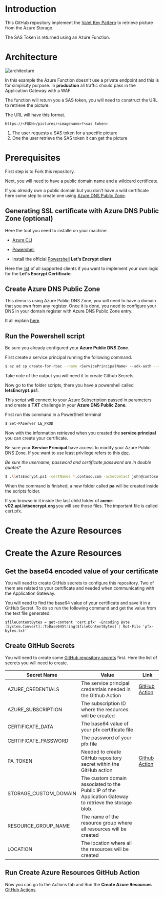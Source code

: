 # Introduction

This GitHub repository implement the [Valet Key Pattern](https://learn.microsoft.com/en-us/azure/architecture/patterns/valet-key) to retrieve picture from the Azure Storage.

The SAS Token is returned using an Azure Function.

# Architecture


![architecture](https://raw.githubusercontent.com/hugogirard/valetKeyPattern/refactoring/diagram/architecture.drawio.png)

In this example the Azure Function doesn't use a private endpoint and this is for simplicity purpose.  In **production** all traffic should pass in the Application Gateway with a WAF.

The function will return you a SAS token, you will need to construct the URL to retrieve the picture.

The URL will have this format.

```
https://<FQDN>/pictures/<imagename>?<sas token>
```

1. The user requests a SAS token for a specific picture
2. One the user retrieve the SAS token it can get the picture 

# Prerequisites

First step is to Fork this repository.

Next, you will need to have a public domain name and a wildcard certificate. 

If you already own a public domain but you don't have a wild certificate here some step to create one using [Azure DNS Public Zone](https://docs.microsoft.com/en-us/azure/dns/dns-getstarted-portal).

## Generating SSL certificate with Azure DNS Public Zone (optional)

Here the tool you need to installe on your machine.

- [Azure CLI](https://docs.microsoft.com/en-us/cli/azure/install-azure-cli)

- [Powershell](https://docs.microsoft.com/en-us/powershell/scripting/install/installing-powershell?view=powershell-7.1)

- Install the official [Powershell](https://github.com/rmbolger/Posh-ACME) **Let's Encrypt client**

Here the [list](https://letsencrypt.org/docs/client-options/) of all supported clients if you want to implement your own logic for the **Let's Encrypt Certificate**.


## Create Azure DNS Public Zone

This demo is using Azure Public DNS Zone, you will need to have a domain that you own from any register.  Once it is done, you need to configure your DNS in your domain register with Azure DNS Public Zone entry.

It all explain [here](https://docs.microsoft.com/en-us/azure/dns/dns-getstarted-portal).


## Run the Powershell script

Be sure you already configured your **Azure Public DNS Zone**.

First create a service principal running the following command.

```Bash
$ az ad sp create-for-rbac --name <ServicePrincipalName> --sdk-auth --role contributor --scope '/subscriptions/{subscriptionId}'
```

Take note of the output you will need it to create Github Secrets.

Now go to the folder scripts, there you have a powershell called **letsEncrypt.ps1**.

This script will connect to your Azure Subscription passed in parameters and create a **TXT** challenge in your **Azure DNS Public Zone**.  

First run this command in a PowerShell terminal

```bash
$ Set-PAServer LE_PROD
```

Now with the information retrieved when you created the **service principal** you can create your certificate.

Be sure your **Service Principal** have access to modify your Azure Public DNS Zone.  If you want to use least privilege refers to this [doc](https://github.com/rmbolger/Posh-ACME/blob/main/Posh-ACME/Plugins/Azure-Readme.md#create-a-custom-role).

*Be sure the username, password and certificate password are in double quotes**

```Bash
$ .\letsEncrypt.ps1 -certNames *.contoso.com -acmeContact john@contoso.com -aZSubscriptionId <subId> -aZTenantId <tenantId> -aZAppUsername "<sp_clientId>" -aZAppPassword "<sp_password>" -pfxPassword "<pfxPassword>"
```

When the command is finished, a new folder called **pa** will be created inside the scripts folder.

If you browse in it inside the last child folder of **acme-v02.api.letsencrypt.org** you will see those files. The important file is called cert.pfx.

# Create the Azure Resources

# Create the Azure Resources

## Get the base64 encoded value of your certificate

You will need to create GitHub secrets to configure this repository.  Two of them are related to your certificate and needed when communicating with the Application Gateway.

You will need to find the base64 value of your certificate and save it in a GitHub Secret.  To do so run the following command and get the value from the text file generated.

```
$fileContentBytes = get-content 'cert.pfx' -Encoding Byte
[System.Convert]::ToBase64String($fileContentBytes) | Out-File 'pfx-bytes.txt'
```

## Create GitHub Secrets

You will need to create some [GitHub repository secrets](https://docs.github.com/en/codespaces/managing-codespaces-for-your-organization/managing-encrypted-secrets-for-your-repository-and-organization-for-codespaces#adding-secrets-for-a-repository) first.  Here the list of secrets you will need to create.

| Secret Name | Value | Link
|-------------|-------|------|
| AZURE_CREDENTIALS | The service principal credentials needed in the Github Action | [GitHub Action](https://github.com/marketplace/actions/azure-login)
| AZURE_SUBSCRIPTION | The subscription ID where the resources will be created |
| CERTIFICATE_DATA | The base64 value of your pfx certificate file |
| CERTIFICATE_PASSWORD | The password of your pfx file |
| PA_TOKEN | Needed to create GitHub repository secret within the GitHub action |  [Github Action](https://github.com/gliech/create-github-secret-action) |
| STORAGE_CUSTOM_DOMAIN | The custom domain associated to the Public IP of the Application Gateway to retrieve the storage blob.
| RESOURCE_GROUP_NAME | The name of the resource group where all resources will be created |
| LOCATION | The location where all the resources will be created

## Run Create Azure Resources GitHub Action

Now you can go to the Actions tab and Run the **Create Azure Resources** [GitHub Actions](https://docs.github.com/en/actions).